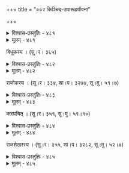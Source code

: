 +++
title = "००२ किञ्चिद्-उपारूढयौवना"

+++



<details><summary>विश्वास-प्रस्तुतिः - ४८१</summary>

यत् प्रत्यङ्गं स्फुटम् अनुसरन्त्य् ऊर्मयो विभ्रमाणां  
क्षोभं धत्ते यद् अपि विपुलः स्निग्धलावण्यपङ्कः ।  
उन्मग्नं यत् स्फुरति च मनाक् कुम्भयोर् युग्मम् एतत्  
तन् मन्ये’स्या स्मरगजयुवा गाहते हृत्तडागम् ॥४८१॥
</details>

<details><summary>मूलम् - ४८१</summary>

यत् प्रत्यङ्गं स्फुटम् अनुसरन्त्य् ऊर्मयो विभ्रमाणां  
क्षोभं धत्ते यद् अपि विपुलः स्निग्धलावण्यपङ्कः ।  
उन्मग्नं यत् स्फुरति च मनाक् कुम्भयोर् युग्मम् एतत्  
तन् मन्ये’स्या स्मरगजयुवा गाहते हृत्तडागम् ॥४८१॥
</details>


विधूकस्य । (सु।र। ३६५)  



<details><summary>विश्वास-प्रस्तुतिः - ४८२</summary>

भ्रुवोः काचिल् लीला परिणतिर् अपूर्वा नयनयोः  
स्तनाभोगो व्यक्तस् तरुणिमसमारम्भसमये ।  
इदानीम् एतस्याः कुवलयदृशः प्रत्यहम् अयं  
नितम्बस्याभोगो नयति मणिकाञ्चीम् अधिकताम् ॥४८२॥
</details>

<details><summary>मूलम् - ४८२</summary>

भ्रुवोः काचिल् लीला परिणतिर् अपूर्वा नयनयोः  
स्तनाभोगो व्यक्तस् तरुणिमसमारम्भसमये ।  
इदानीम् एतस्याः कुवलयदृशः प्रत्यहम् अयं  
नितम्बस्याभोगो नयति मणिकाञ्चीम् अधिकताम् ॥४८२॥
</details>


राजोकस्य । (सु।र। ३३४, शा।प। ३२७४, सू।मु। ५१।७)  



<details><summary>विश्वास-प्रस्तुतिः - ४८३</summary>

दरोत्तानं चक्षुः कलितविरलापाङ्गचलनं  
भविष्यद्विस्तारस्तनमुकुलगर्भालसम् उरः ।  
नितम्बे सङ्क्रान्ताः कतिपयकला गौरवजुषो  
वपुर् मुञ्चद् बाल्यं किम् अपि कमनीयं मृगदृशः ॥४८३॥
</details>

<details><summary>मूलम् - ४८३</summary>

दरोत्तानं चक्षुः कलितविरलापाङ्गचलनं  
भविष्यद्विस्तारस्तनमुकुलगर्भालसम् उरः ।  
नितम्बे सङ्क्रान्ताः कतिपयकला गौरवजुषो  
वपुर् मुञ्चद् बाल्यं किम् अपि कमनीयं मृगदृशः ॥४८३॥
</details>


कस्यचित् । (सु।र। ३५१, सू।मु। ५१।१०)  



<details><summary>विश्वास-प्रस्तुतिः - ४८४</summary>

पद्भ्यां मुक्तास् तरलगतयः संश्रिता लोचनाभ्यां  
श्रोणीबिम्बं त्यजति तनुतां सेवते मध्यभागः ।  
धत्ते वक्षः कुचसचिवताम् अद्वितीयं च वक्त्रं  
तद्गात्राणां गुणविनिमयः कल्पितो यौवनेन ॥४८४॥
</details>

<details><summary>मूलम् - ४८४</summary>

पद्भ्यां मुक्तास् तरलगतयः संश्रिता लोचनाभ्यां  
श्रोणीबिम्बं त्यजति तनुतां सेवते मध्यभागः ।  
धत्ते वक्षः कुचसचिवताम् अद्वितीयं च वक्त्रं  
तद्गात्राणां गुणविनिमयः कल्पितो यौवनेन ॥४८४॥
</details>


राजशेखरस्य । (सु।र। ३५५, शा।प। ३२८२, सू।मु। ५२।४)  



<details><summary>विश्वास-प्रस्तुतिः - ४८५</summary>

गते बाल्ये चेतः कुसुमधनुषा सायकहतं  
भयाद् वीक्ष्यैवास्याः स्तनयुगम् अभून् निर्जिगमिषु ।  
सकम्पा भ्रूवल्ली चलति नयनं कर्णकुहरं  
कृशं मध्यं भुग्ना बलिर् अलसितः श्रोणिफलकः ॥४८५॥
</details>

<details><summary>मूलम् - ४८५</summary>

गते बाल्ये चेतः कुसुमधनुषा सायकहतं  
भयाद् वीक्ष्यैवास्याः स्तनयुगम् अभून् निर्जिगमिषु ।  
सकम्पा भ्रूवल्ली चलति नयनं कर्णकुहरं  
कृशं मध्यं भुग्ना बलिर् अलसितः श्रोणिफलकः ॥४८५॥
</details>